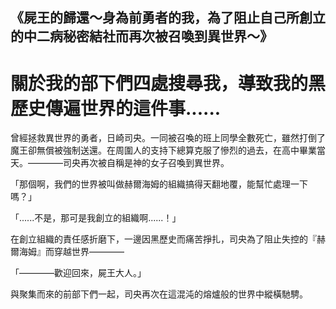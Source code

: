 ## 《屍王的歸還～身為前勇者的我，為了阻止自己所創立的中二病秘密結社而再次被召喚到異世界～》
# 關於我的部下們四處搜尋我，導致我的黑歷史傳遍世界的這件事......

曾經拯救異世界的勇者，日崎司央。一同被召喚的班上同學全數死亡，雖然打倒了魔王卻無償被強制送還。在周圍人的支持下總算克服了慘烈的過去，在高中畢業當天。————司央再次被自稱是神的女子召喚到異世界。

「那個啊，我們的世界被叫做赫爾海姆的組織搞得天翻地覆，能幫忙處理一下嗎？」

「......不是，那可是我創立的組織啊......！」

在創立組織的責任感折磨下，一邊因黑歷史而痛苦掙扎，司央為了阻止失控的『赫爾海姆』而穿越世界————

「————歡迎回來，屍王大人。」

與聚集而來的前部下們一起，司央再次在這混沌的熔爐般的世界中縱橫馳騁。